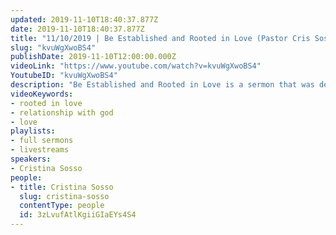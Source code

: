 ```yaml
---
updated: 2019-11-10T18:40:37.877Z
date: 2019-11-10T18:40:37.877Z
title: "11/10/2019 | Be Established and Rooted in Love (Pastor Cris Sosso)"
slug: "kvuWgXwoBS4"
publishDate: 2019-11-10T12:00:00.000Z
videoLink: "https://www.youtube.com/watch?v=kvuWgXwoBS4"
YoutubeID: "kvuWgXwoBS4"
description: "Be Established and Rooted in Love is a sermon that was delievered by Pastor Cris Sosso on November 10, 2019 at Freedom fellowship Church International."
videoKeywords:
- rooted in love
- relationship with god
- love
playlists:
- full sermons
- livestreams
speakers:
- Cristina Sosso
people:
- title: Cristina Sosso
  slug: cristina-sosso
  contentType: people
  id: 3zLvufAtlKgiiGIaEYs4S4
---
```

